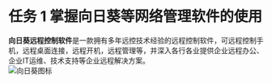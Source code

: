 # 任务 1 掌握向日葵等网络管理软件的使用
**向日葵远程控制软件**是一款拥有多年远控技术经验的远程控制软件，可远程控制手机，远程桌面连接，远程开机，远程管理等，并深入各行各业提供企业远程办公、企业IT运维、技术支持等企业远程解决方案。\
![向日葵图标](https://pic2.zhimg.com/v2-2b89ea213b030f594c85351cbe27960e_xll.jpg)